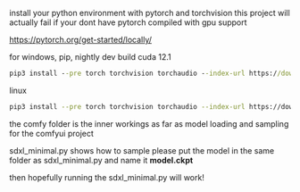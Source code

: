 install your python environment with pytorch and torchvision this project will actually fail if your dont have pytorch compiled with gpu support



https://pytorch.org/get-started/locally/

for windows, pip, nightly dev build cuda 12.1
```cmd
pip3 install --pre torch torchvision torchaudio --index-url https://download.pytorch.org/whl/nightly/cu121
```
linux
```bash
pip3 install --pre torch torchvision torchaudio --index-url https://download.pytorch.org/whl/nightly/cu121
```

the comfy folder is the inner workings as far as model loading and sampling for the comfyui project

sdxl_minimal.py shows how to sample
please put the model in the same folder as sdxl_minimal.py and name it **model.ckpt**

then hopefully running the sdxl_minimal.py will work!